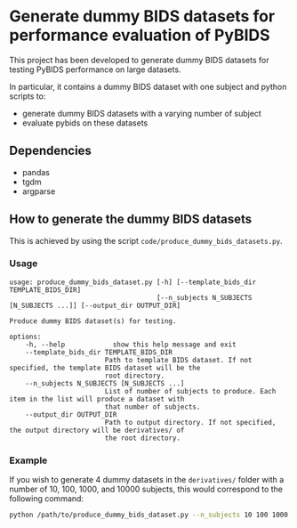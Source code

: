 # Generate dummy BIDS datasets for performance evaluation of PyBIDS

This project has been developed to generate dummy BIDS datasets for testing PyBIDS performance on large datasets.

In particular, it contains a dummy BIDS dataset with one subject and python scripts to:
- generate dummy BIDS datasets with a varying number of subject
- evaluate pybids on these datasets

## Dependencies

- pandas
- tgdm
- argparse

## How to generate the dummy BIDS datasets

This is achieved by using the script `code/produce_dummy_bids_datasets.py`.

### Usage

```output
usage: produce_dummy_bids_dataset.py [-h] [--template_bids_dir TEMPLATE_BIDS_DIR]
                                     [--n_subjects N_SUBJECTS [N_SUBJECTS ...]] [--output_dir OUTPUT_DIR]

Produce dummy BIDS dataset(s) for testing.

options:
    -h, --help            show this help message and exit
    --template_bids_dir TEMPLATE_BIDS_DIR
                        Path to template BIDS dataset. If not specified, the template BIDS dataset will be the
                        root directory.
    --n_subjects N_SUBJECTS [N_SUBJECTS ...]
                        List of number of subjects to produce. Each item in the list will produce a dataset with
                        that number of subjects.
    --output_dir OUTPUT_DIR
                        Path to output directory. If not specified, the output directory will be derivatives/ of
                        the root directory.                     
```

### Example

If you wish to generate 4 dummy datasets in the `derivatives/` folder with a number of 10, 100, 1000, and 10000 subjects, this would correspond to the following command:

```bash
python /path/to/produce_dummy_bids_dataset.py --n_subjects 10 100 1000 10000
```

